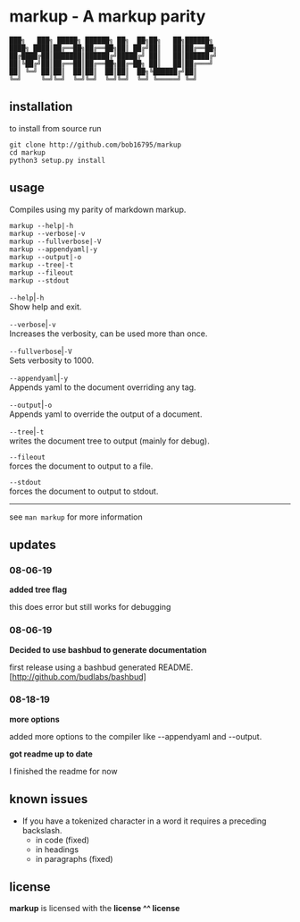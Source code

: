 # markup - A markup parity 

```text
███╗   ███╗ █████╗ ██████╗ ██╗  ██╗██╗   ██╗██████╗ 
████╗ ████║██╔══██╗██╔══██╗██║ ██╔╝██║   ██║██╔══██╗
██╔████╔██║███████║██████╔╝█████╔╝ ██║   ██║██████╔╝
██║╚██╔╝██║██╔══██║██╔══██╗██╔═██╗ ██║   ██║██╔═══╝ 
██║ ╚═╝ ██║██║  ██║██║  ██║██║  ██╗╚██████╔╝██║     
╚═╝     ╚═╝╚═╝  ╚═╝╚═╝  ╚═╝╚═╝  ╚═╝ ╚═════╝ ╚═╝     
```


## installation

to install from source run

```text
git clone http://github.com/bob16795/markup
cd markup
python3 setup.py install
```


## usage

Compiles using my parity of markdown markup.

```text
markup --help|-h
markup --verbose|-v
markup --fullverbose|-V
markup --appendyaml|-y
markup --output|-o
markup --tree|-t
markup --fileout
markup --stdout
```


`--help`|`-h`  
Show help and exit.

`--verbose`|`-v`  
Increases the verbosity, can be used more than once.

`--fullverbose`|`-V`  
Sets verbosity to 1000.

`--appendyaml`|`-y`  
Appends yaml to the document overriding any tag.

`--output`|`-o`  
Appends yaml to override the output of a document.

`--tree`|`-t`  
writes the document tree to output (mainly for debug).

`--fileout`  
forces the document to output to a file.

`--stdout`  
forces the document to output to stdout.

---

see `man markup` for more information

## updates

### 08-06-19

**added tree flag**

this does error but still works for debugging
### 08-06-19


**Decided to use bashbud to generate documentation**

first release using a bashbud generated README.
[http://github.com/budlabs/bashbud]

### 08-18-19


**more options**

added more options to the compiler like --appendyaml and
--output.


**got readme up to date**

I finished the readme for now

## known issues

- If you have a tokenized character in a word it requires a preceding backslash.
    - in code (fixed)
    - in headings
    - in paragraphs (fixed)

## license

**markup** is licensed with the **license ^^ license**



